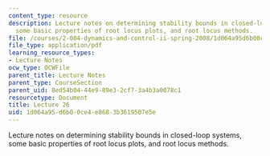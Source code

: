 ```yaml
---
content_type: resource
description: Lecture notes on determining stability bounds in closed-loop systems,
  some basic properties of root locus plots, and root locus methods.
file: /courses/2-004-dynamics-and-control-ii-spring-2008/1d064a95d6b00ce4e8683b3619507e5e_lecture_26.pdf
file_type: application/pdf
learning_resource_types:
- Lecture Notes
ocw_type: OCWFile
parent_title: Lecture Notes
parent_type: CourseSection
parent_uid: 8ed54b04-44e9-89e3-2cf7-3a4b3a0078c1
resourcetype: Document
title: Lecture 26
uid: 1d064a95-d6b0-0ce4-e868-3b3619507e5e
---
```

Lecture notes on determining stability bounds in closed-loop systems, some basic properties of root locus plots, and root locus methods.

